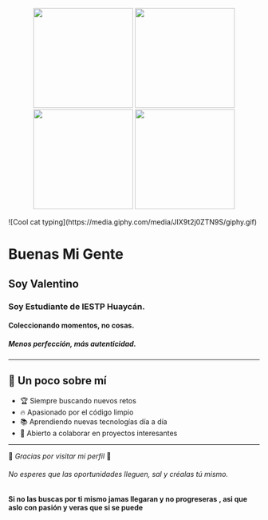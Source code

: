 <p align="center">
  <img src="https://media.giphy.com/media/xT4uQck51Caw74VWDe/giphy.gif" width="200"/>
  <img src="https://media.giphy.com/media/l3vR1Xf0z9cX9wt0Q/giphy.gif" width="200"/>
  <img src="https://media.giphy.com/media/13borq7Zo2kulO/giphy.gif" width="200"/>
  <img src="https://media.giphy.com/media/mlvseq9yvZhba/giphy.gif" width="200"/>
</p>
![Cool cat typing](https://media.giphy.com/media/JIX9t2j0ZTN9S/giphy.gif)



# Buenas Mi Gente
## Soy Valentino
### Soy Estudiante de IESTP Huaycán.
#### Coleccionando momentos, no cosas.
##### Menos perfección, más autenticidad.
---

## 🎯 Un poco sobre mí
- 🏆 Siempre buscando nuevos retos  
- 🔥 Apasionado por el código limpio  
- 📚 Aprendiendo nuevas tecnologías día a día  
- 🤝 Abierto a colaborar en proyectos interesantes  

---

🎉 *Gracias por visitar mi perfil* 🚀 
###### No esperes que las oportunidades lleguen, sal y créalas tú mismo.
**Si no las buscas por ti mismo jamas llegaran y no progreseras**
**, asi que aslo con pasión y veras que si se puede**





